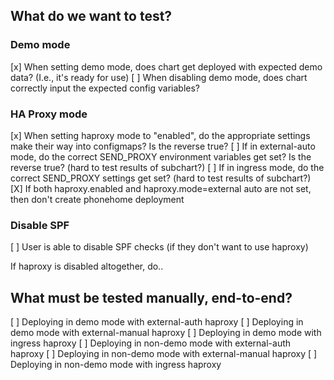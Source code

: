 ## What do we want to test?

### Demo mode

[x] When setting demo mode, does chart get deployed with expected demo data? (I.e., it's ready for use)
[ ] When disabling demo mode, does chart correctly input the expected config variables?

### HA Proxy mode

[x] When setting haproxy mode to "enabled", do the appropriate settings make their way into configmaps? Is the reverse true?
[ ] If in external-auto mode, do the correct SEND_PROXY environment variables get set? Is the reverse true? (hard to test results of subchart?)
[ ] If in ingress mode, do the correct SEND_PROXY settings get set? (hard to test results of subchart?)
[X] If both haproxy.enabled and haproxy.mode=external auto are not set, then don't create phonehome deployment

### Disable SPF

[ ] User is able to disable SPF checks (if they don't want to use haproxy)

If haproxy is disabled altogether, do..

## What must be tested manually, end-to-end?

[ ] Deploying in demo mode with external-auth haproxy
[ ] Deploying in demo mode with external-manual haproxy
[ ] Deploying in demo mode with ingress haproxy
[ ] Deploying in non-demo mode with external-auth haproxy
[ ] Deploying in non-demo mode with external-manual haproxy
[ ] Deploying in non-demo mode with ingress haproxy